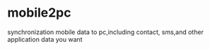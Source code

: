 # mobile2pc
synchronization mobile data to pc,including contact, sms,and other application data you want
